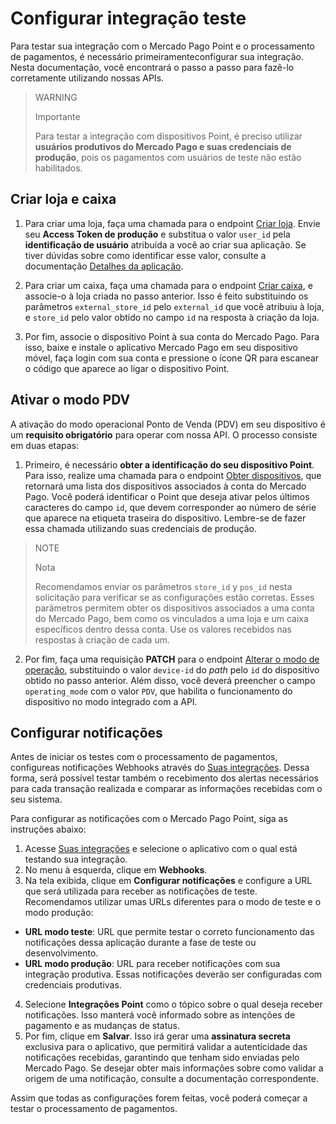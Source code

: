 # Configurar integração teste

Para testar sua integração com o Mercado Pago Point e o processamento de pagamentos, é necessário primeiramenteconfigurar sua integração. Nesta documentação, você encontrará o passo a passo para fazê-lo corretamente utilizando nossas APIs.

> WARNING
>
> Importante
>
> Para testar a integração com dispositivos Point, é preciso utilizar **usuários produtivos do Mercado Pago e suas credenciais de produção**, pois os pagamentos com usuários de teste não estão habilitados.

## Criar loja e caixa

1. Para criar uma loja, faça uma chamada para o endpoint [Criar loja](/developers/pt/reference/stores/_users_user_id_stores/post). Envie seu **Access Token de produção** e substitua o valor `user_id` pela **identificação de usuário** atribuída a você ao criar sua aplicação. Se tiver dúvidas sobre como identificar esse valor, consulte a documentação [Detalhes da aplicação](/developers/pt/docs/mp-point/additional-content/your-integrations/application-details).

2. Para criar um caixa, faça uma chamada para o endpoint [Criar caixa](/developers/es/reference/pos/_pos/post), e associe-o à loja criada no passo anterior. Isso é feito substituindo os parâmetros `external_store_id` pelo `external_id` que você atribuiu à loja, e `store_id` pelo valor obtido no campo `id` na resposta à criação da loja.

3. Por fim, associe o dispositivo Point à sua conta do Mercado Pago. Para isso, baixe e instale o aplicativo Mercado Pago em seu dispositivo móvel, faça login com sua conta e pressione o ícone QR para escanear o código que aparece ao ligar o dispositivo Point.


## Ativar o modo PDV

A ativação do modo operacional Ponto de Venda (PDV) em seu dispositivo é um **requisito obrigatório** para operar com nossa API. O processo consiste em duas etapas:

1. Primeiro, é necessário **obter a identificação do seu dispositivo Point**. Para isso, realize uma chamada para o endpoint [Obter dispositivos](/developers/pt/reference/integrations_api/_point_integration-api_devices/get), que retornará uma lista dos dispositivos associados à conta do Mercado Pago. Você poderá identificar o Point que deseja ativar pelos últimos caracteres do campo `id`, que devem corresponder ao número de série que aparece na etiqueta traseira do dispositivo. Lembre-se de fazer essa chamada utilizando suas credenciais de produção.

> NOTE
>
> Nota
>
> Recomendamos enviar os parâmetros `store_id` y `pos_id` nesta solicitação para verificar se as configurações estão corretas. Esses parâmetros permitem obter os dispositivos associados a uma conta do Mercado Pago, bem como os vinculados a uma loja e um caixa específicos dentro dessa conta. Use os valores recebidos nas respostas à criação de cada um.

2. Por fim, faça uma requisição **PATCH** para o endpoint [Alterar o modo de operação](/developers/pt/reference/integrations_api/_point_integration-api_devices_device-id/patch), substituindo o valor `device-id` do *path* pelo `id` do dispositivo obtido no passo anterior. Além disso, você deverá preencher o campo `operating_mode` com o valor `PDV`, que habilita o funcionamento do dispositivo no modo integrado com a API.


## Configurar notificações

Antes de iniciar os testes com o processamento de pagamentos, configureas notificações Webhooks através do [Suas integrações](/developers/panel/app). Dessa forma, será possível testar também o recebimento dos alertas necessários para cada transação realizada e comparar as informações recebidas com o seu sistema.

Para configurar as notificações com o Mercado Pago Point, siga as instruções abaixo:
1. Acesse [Suas integrações](/developers/panel/app) e selecione o aplicativo com o qual está testando sua integração.
2. No menu à esquerda, clique em **Webhooks**.
3. Na tela exibida, clique em **Configurar notificações** e configure a URL que será utilizada para receber as notificações de teste. Recomendamos utilizar umas URLs diferentes para o modo de teste e o modo produção:
 * **URL modo teste**: URL que permite testar o correto funcionamento das notificações dessa aplicação durante a fase de teste ou desenvolvimento. 
 * **URL modo produção**: URL para receber notificações com sua integração produtiva. Essas notificações deverão ser configuradas com credenciais produtivas.
4. Selecione **Integrações Point** como o tópico sobre o qual deseja receber notificações. Isso manterá você informado sobre as intenções de pagamento e as mudanças de status.
5. Por fim, clique em **Salvar**. Isso irá gerar uma **assinatura secreta** exclusiva para o aplicativo, que permitirá validar a autenticidade das notificações recebidas, garantindo que tenham sido enviadas pelo Mercado Pago. Se desejar obter mais informações sobre como validar a origem de uma notificação, consulte a documentação correspondente.

Assim que todas as configurações forem feitas, você poderá começar a testar o processamento de pagamentos.



